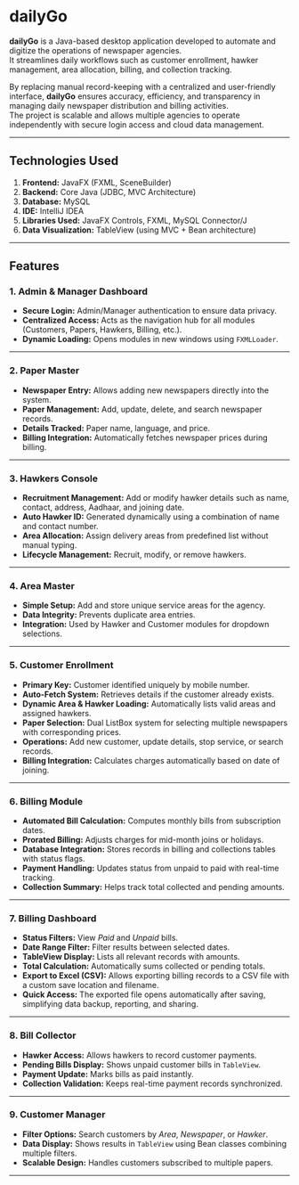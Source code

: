 #  dailyGo

**dailyGo** is a Java-based desktop application developed to automate and digitize the operations of newspaper agencies.  
It streamlines daily workflows such as customer enrollment, hawker management, area allocation, billing, and collection tracking.  

By replacing manual record-keeping with a centralized and user-friendly interface, **dailyGo** ensures accuracy, efficiency, and transparency in managing daily newspaper distribution and billing activities.  
The project is scalable and allows multiple agencies to operate independently with secure login access and cloud data management.

---

## Technologies Used

1. **Frontend:** JavaFX (FXML, SceneBuilder)  
2. **Backend:** Core Java (JDBC, MVC Architecture)  
3. **Database:** MySQL  
4. **IDE:** IntelliJ IDEA 
5. **Libraries Used:** JavaFX Controls, FXML, MySQL Connector/J    
6. **Data Visualization:** TableView (using MVC + Bean architecture)

---

## Features

### 1. Admin & Manager Dashboard
- **Secure Login:** Admin/Manager authentication to ensure data privacy.  
- **Centralized Access:** Acts as the navigation hub for all modules (Customers, Papers, Hawkers, Billing, etc.).  
- **Dynamic Loading:** Opens modules in new windows using `FXMLLoader`.

---

### 2. Paper Master
- **Newspaper Entry:** Allows adding new newspapers directly into the system. 
- **Paper Management:** Add, update, delete, and search newspaper records.  
- **Details Tracked:** Paper name, language, and price.  
- **Billing Integration:** Automatically fetches newspaper prices during billing.

---

### 3. Hawkers Console
- **Recruitment Management:** Add or modify hawker details such as name, contact, address, Aadhaar, and joining date.  
- **Auto Hawker ID:** Generated dynamically using a combination of name and contact number.  
- **Area Allocation:** Assign delivery areas from predefined list without manual typing.  
- **Lifecycle Management:** Recruit, modify, or remove hawkers.

---

### 4. Area Master
- **Simple Setup:** Add and store unique service areas for the agency.  
- **Data Integrity:** Prevents duplicate area entries.  
- **Integration:** Used by Hawker and Customer modules for dropdown selections.

---

### 5. Customer Enrollment
- **Primary Key:** Customer identified uniquely by mobile number.  
- **Auto-Fetch System:** Retrieves details if the customer already exists.  
- **Dynamic Area & Hawker Loading:** Automatically lists valid areas and assigned hawkers.  
- **Paper Selection:** Dual ListBox system for selecting multiple newspapers with corresponding prices.  
- **Operations:** Add new customer, update details, stop service, or search records.  
- **Billing Integration:** Calculates charges automatically based on date of joining.

---

### 6. Billing Module
- **Automated Bill Calculation:** Computes monthly bills from subscription dates.  
- **Prorated Billing:** Adjusts charges for mid-month joins or holidays.  
- **Database Integration:** Stores records in billing and collections tables with status flags.  
- **Payment Handling:** Updates status from unpaid to paid with real-time tracking.  
- **Collection Summary:** Helps track total collected and pending amounts.

---

### 7. Billing Dashboard
- **Status Filters:** View *Paid* and *Unpaid* bills.  
- **Date Range Filter:** Filter results between selected dates.  
- **TableView Display:** Lists all relevant records with amounts.  
- **Total Calculation:** Automatically sums collected or pending totals.
- **Export to Excel (CSV):** Allows exporting billing records to a CSV file with a custom save location and filename.  
- **Quick Access:** The exported file opens automatically after saving, simplifying data backup, reporting, and sharing.

---

### 8. Bill Collector
- **Hawker Access:** Allows hawkers to record customer payments.  
- **Pending Bills Display:** Shows unpaid customer bills in `TableView`.  
- **Payment Update:** Marks bills as paid instantly.  
- **Collection Validation:** Keeps real-time payment records synchronized.

---

### 9. Customer Manager
- **Filter Options:** Search customers by *Area*, *Newspaper*, or *Hawker*.  
- **Data Display:** Shows results in `TableView` using Bean classes combining multiple filters.
- **Scalable Design:** Handles customers subscribed to multiple papers.

---

